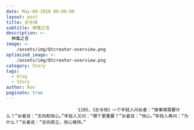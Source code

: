 ```yaml
---
date: May-06-2020 00:00:00
layout: post
title: 志与恒
subtitle: 神寓之言
description: >-
  神寓之言
image: >-
    /assets/img/Qtcreator-overview.png
optimized_image: >-
    /assets/img/Qtcreator-overview.png
category: Story
tags:
  - blog
  - Story
author: Ron
paginate: true
---
```


							　　1285，《志与恒》一个年轻人问长者：“做事情需要什么？”长者说：“志向和恒心。”年轻人又问：“哪个更重要？”长者说：“恒心。”年轻人再问：“为什么？”长者说：“志向易立，恒心难持。”
							
							
						